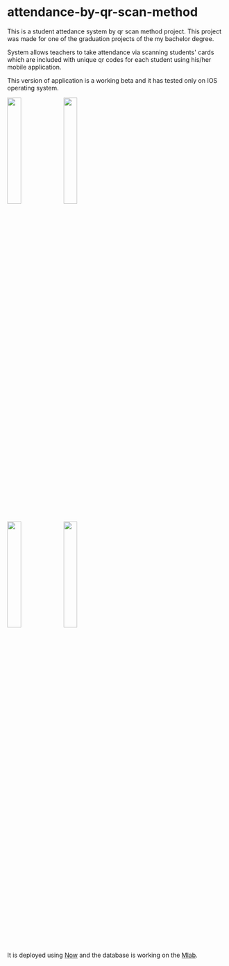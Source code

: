 # attendance-by-qr-scan-method
This is a student attedance system by qr scan method project. 
This project was made for one of the graduation projects of the my bachelor degree.

System allows teachers to take attendance via scanning students' cards which are included with unique qr codes for each student
using his/her mobile application. 

This version of application is a working beta and it has tested only on IOS operating system.

<div>
  <img src="https://github.com/emirokanisildar/attendance-by-qr-scan-method/blob/master/screenshots/photo5942899621766474288.jpg" width="25%"height="25%"/>    
  <img src="https://github.com/emirokanisildar/attendance-by-qr-scan-method/blob/master/screenshots/photo5942899621766474284.jpg" width="25%"height="25%"/>
</div>
<div>
  <img src="https://github.com/emirokanisildar/attendance-by-qr-scan-method/blob/master/screenshots/photo5942899621766474278.jpg" width="25%" height="25%"/>
  <img src="https://github.com/emirokanisildar/attendance-by-qr-scan-method/blob/master/screenshots/photo349817437.png" width="25%" height="25%"/>
</div>



It is deployed using <a href="https://zeit.co/now">Now</a> and the database is working on the <a href="https://mlab.com">Mlab</a>.
  
